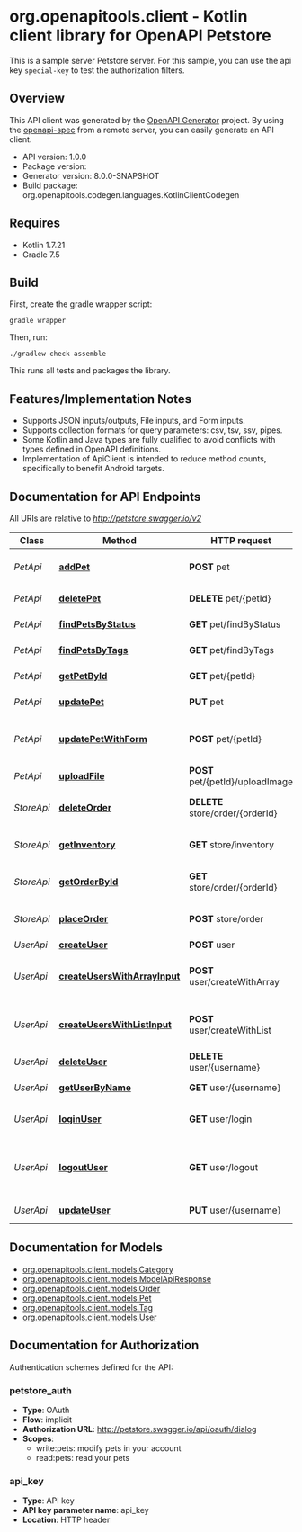 # org.openapitools.client - Kotlin client library for OpenAPI Petstore

This is a sample server Petstore server. For this sample, you can use the api key `special-key` to test the authorization filters.

## Overview
This API client was generated by the [OpenAPI Generator](https://openapi-generator.tech) project.  By using the [openapi-spec](https://github.com/OAI/OpenAPI-Specification) from a remote server, you can easily generate an API client.

- API version: 1.0.0
- Package version: 
- Generator version: 8.0.0-SNAPSHOT
- Build package: org.openapitools.codegen.languages.KotlinClientCodegen

## Requires

* Kotlin 1.7.21
* Gradle 7.5

## Build

First, create the gradle wrapper script:

```
gradle wrapper
```

Then, run:

```
./gradlew check assemble
```

This runs all tests and packages the library.

## Features/Implementation Notes

* Supports JSON inputs/outputs, File inputs, and Form inputs.
* Supports collection formats for query parameters: csv, tsv, ssv, pipes.
* Some Kotlin and Java types are fully qualified to avoid conflicts with types defined in OpenAPI definitions.
* Implementation of ApiClient is intended to reduce method counts, specifically to benefit Android targets.

<a id="documentation-for-api-endpoints"></a>
## Documentation for API Endpoints

All URIs are relative to *http://petstore.swagger.io/v2*

Class | Method | HTTP request | Description
------------ | ------------- | ------------- | -------------
*PetApi* | [**addPet**](docs/PetApi.md#addpet) | **POST** pet | Add a new pet to the store
*PetApi* | [**deletePet**](docs/PetApi.md#deletepet) | **DELETE** pet/{petId} | Deletes a pet
*PetApi* | [**findPetsByStatus**](docs/PetApi.md#findpetsbystatus) | **GET** pet/findByStatus | Finds Pets by status
*PetApi* | [**findPetsByTags**](docs/PetApi.md#findpetsbytags) | **GET** pet/findByTags | Finds Pets by tags
*PetApi* | [**getPetById**](docs/PetApi.md#getpetbyid) | **GET** pet/{petId} | Find pet by ID
*PetApi* | [**updatePet**](docs/PetApi.md#updatepet) | **PUT** pet | Update an existing pet
*PetApi* | [**updatePetWithForm**](docs/PetApi.md#updatepetwithform) | **POST** pet/{petId} | Updates a pet in the store with form data
*PetApi* | [**uploadFile**](docs/PetApi.md#uploadfile) | **POST** pet/{petId}/uploadImage | uploads an image
*StoreApi* | [**deleteOrder**](docs/StoreApi.md#deleteorder) | **DELETE** store/order/{orderId} | Delete purchase order by ID
*StoreApi* | [**getInventory**](docs/StoreApi.md#getinventory) | **GET** store/inventory | Returns pet inventories by status
*StoreApi* | [**getOrderById**](docs/StoreApi.md#getorderbyid) | **GET** store/order/{orderId} | Find purchase order by ID
*StoreApi* | [**placeOrder**](docs/StoreApi.md#placeorder) | **POST** store/order | Place an order for a pet
*UserApi* | [**createUser**](docs/UserApi.md#createuser) | **POST** user | Create user
*UserApi* | [**createUsersWithArrayInput**](docs/UserApi.md#createuserswitharrayinput) | **POST** user/createWithArray | Creates list of users with given input array
*UserApi* | [**createUsersWithListInput**](docs/UserApi.md#createuserswithlistinput) | **POST** user/createWithList | Creates list of users with given input array
*UserApi* | [**deleteUser**](docs/UserApi.md#deleteuser) | **DELETE** user/{username} | Delete user
*UserApi* | [**getUserByName**](docs/UserApi.md#getuserbyname) | **GET** user/{username} | Get user by user name
*UserApi* | [**loginUser**](docs/UserApi.md#loginuser) | **GET** user/login | Logs user into the system
*UserApi* | [**logoutUser**](docs/UserApi.md#logoutuser) | **GET** user/logout | Logs out current logged in user session
*UserApi* | [**updateUser**](docs/UserApi.md#updateuser) | **PUT** user/{username} | Updated user


<a id="documentation-for-models"></a>
## Documentation for Models

 - [org.openapitools.client.models.Category](docs/Category.md)
 - [org.openapitools.client.models.ModelApiResponse](docs/ModelApiResponse.md)
 - [org.openapitools.client.models.Order](docs/Order.md)
 - [org.openapitools.client.models.Pet](docs/Pet.md)
 - [org.openapitools.client.models.Tag](docs/Tag.md)
 - [org.openapitools.client.models.User](docs/User.md)


<a id="documentation-for-authorization"></a>
## Documentation for Authorization


Authentication schemes defined for the API:
<a id="petstore_auth"></a>
### petstore_auth

- **Type**: OAuth
- **Flow**: implicit
- **Authorization URL**: http://petstore.swagger.io/api/oauth/dialog
- **Scopes**: 
  - write:pets: modify pets in your account
  - read:pets: read your pets

<a id="api_key"></a>
### api_key

- **Type**: API key
- **API key parameter name**: api_key
- **Location**: HTTP header

